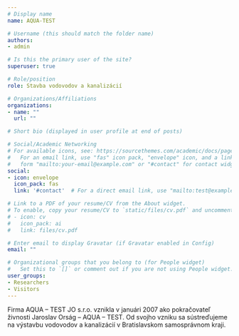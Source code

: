 ```yaml
---
# Display name
name: AQUA-TEST

# Username (this should match the folder name)
authors:
- admin

# Is this the primary user of the site?
superuser: true

# Role/position
role: Stavba vodovodov a kanalizácií

# Organizations/Affiliations
organizations:
- name: ""
  url: ""

# Short bio (displayed in user profile at end of posts)

# Social/Academic Networking
# For available icons, see: https://sourcethemes.com/academic/docs/page-builder/#icons
#   For an email link, use "fas" icon pack, "envelope" icon, and a link in the
#   form "mailto:your-email@example.com" or "#contact" for contact widget.
social:
- icon: envelope
  icon_pack: fas
  link: '#contact'  # For a direct email link, use "mailto:test@example.org".

# Link to a PDF of your resume/CV from the About widget.
# To enable, copy your resume/CV to `static/files/cv.pdf` and uncomment the lines below.
# - icon: cv
#   icon_pack: ai
#   link: files/cv.pdf

# Enter email to display Gravatar (if Gravatar enabled in Config)
email: ""

# Organizational groups that you belong to (for People widget)
#   Set this to `[]` or comment out if you are not using People widget.
user_groups:
- Researchers
- Visitors
---
```


Firma AQUA – TEST JO  s.r.o. vznikla v januári 2007 ako pokračovateľ živnosti Jaroslav Orság – AQUA – TEST.  Od svojho vzniku sa sústreďujeme na výstavbu vodovodov a kanalizácií v Bratislavskom samosprávnom kraji.
